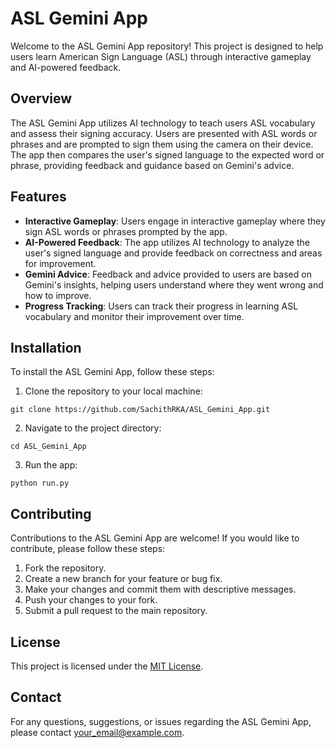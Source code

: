 # ASL Gemini App

Welcome to the ASL Gemini App repository! This project is designed to help users learn American Sign Language (ASL) through interactive gameplay and AI-powered feedback. 

## Overview

The ASL Gemini App utilizes AI technology to teach users ASL vocabulary and assess their signing accuracy. Users are presented with ASL words or phrases and are prompted to sign them using the camera on their device. The app then compares the user's signed language to the expected word or phrase, providing feedback and guidance based on Gemini's advice.

## Features

- **Interactive Gameplay**: Users engage in interactive gameplay where they sign ASL words or phrases prompted by the app.
- **AI-Powered Feedback**: The app utilizes AI technology to analyze the user's signed language and provide feedback on correctness and areas for improvement.
- **Gemini Advice**: Feedback and advice provided to users are based on Gemini's insights, helping users understand where they went wrong and how to improve.
- **Progress Tracking**: Users can track their progress in learning ASL vocabulary and monitor their improvement over time.

## Installation

To install the ASL Gemini App, follow these steps:

1. Clone the repository to your local machine:

```
git clone https://github.com/SachithRKA/ASL_Gemini_App.git
```

2. Navigate to the project directory:

```
cd ASL_Gemini_App
```

3. Run the app:

```
python run.py
```

## Contributing

Contributions to the ASL Gemini App are welcome! If you would like to contribute, please follow these steps:

1. Fork the repository.
2. Create a new branch for your feature or bug fix.
3. Make your changes and commit them with descriptive messages.
4. Push your changes to your fork.
5. Submit a pull request to the main repository.

## License

This project is licensed under the [MIT License](LICENSE).

## Contact

For any questions, suggestions, or issues regarding the ASL Gemini App, please contact [your_email@example.com](mailto:your_email@example.com).
